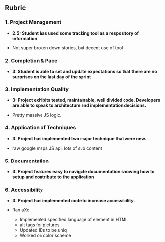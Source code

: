 Rubric
------------

### 1. Project Management

*   **2.5: Student has used some tracking tool as a respository of information**

* Not super broken down stories, but decent use of tool

### 2. Completion & Pace

*   **3: Student is able to set and update expectations so that there are no surprises on the last day of the sprint**

### 3. Implementation Quality

*   **3: Project exhibits tested, maintainable, well divided code. Developers are able to speak to architecture and implementation decisions.**

* Pretty massive JS logic.

### 4. Application of Techniques

*   **3: Project has implemented two major technique that were new.**

* raw google maps JS api, lots of sub content

### 5. Documentation

*   **3: Project features easy to navigate documentation showing how to setup and contribute to the application**

### 6. Accessibility

*   **3: Project has implemented code to increase accessibility.**

* Ran aXe
  * Implemented specified language of element in HTML
  * alt tags for pictures
  * Updated IDs to be uniq
  * Worked on color scheme


